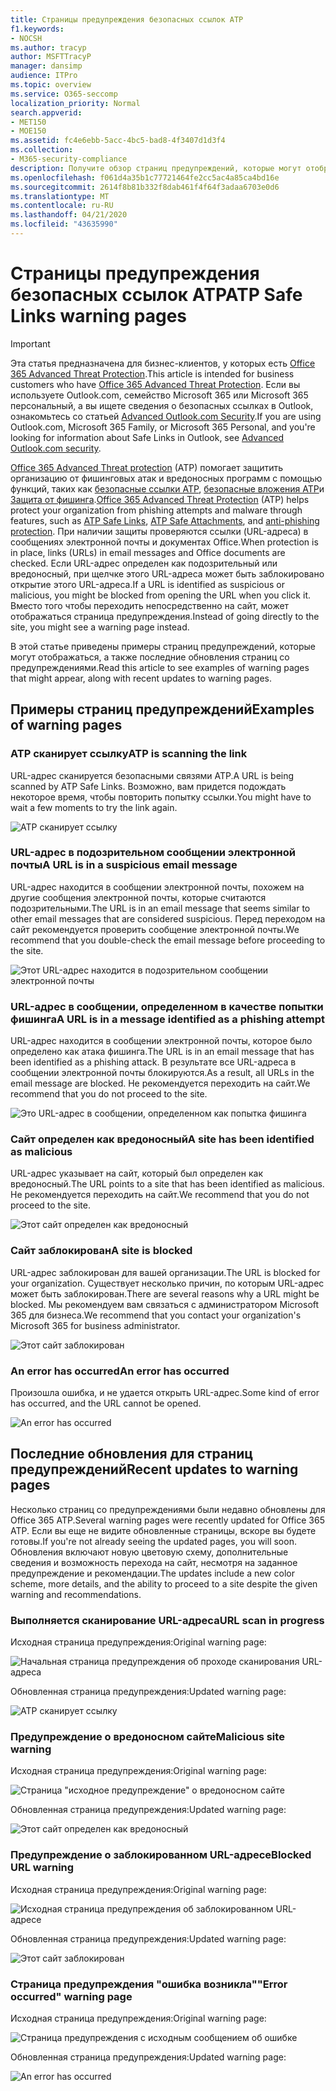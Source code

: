 ```yaml
---
title: Страницы предупреждения безопасных ссылок ATP
f1.keywords:
- NOCSH
ms.author: tracyp
author: MSFTTracyP
manager: dansimp
audience: ITPro
ms.topic: overview
ms.service: O365-seccomp
localization_priority: Normal
search.appverid:
- MET150
- MOE150
ms.assetid: fc4e6ebb-5acc-4bc5-bad8-4f3407d1d3f4
ms.collection:
- M365-security-compliance
description: Получите обзор страниц предупреждений, которые могут отображаться при работе с Office 365 Advanced Threat protection.
ms.openlocfilehash: f061d4a35b1c77721464fe2cc5ac4a85ca4bd16e
ms.sourcegitcommit: 2614f8b81b332f8dab461f4f64f3adaa6703e0d6
ms.translationtype: MT
ms.contentlocale: ru-RU
ms.lasthandoff: 04/21/2020
ms.locfileid: "43635990"
---
```

# <a name="atp-safe-links-warning-pages"></a><span data-ttu-id="45a84-103">Страницы предупреждения безопасных ссылок ATP</span><span class="sxs-lookup"><span data-stu-id="45a84-103">ATP Safe Links warning pages</span></span>

> [!IMPORTANT]
> <span data-ttu-id="45a84-104">Эта статья предназначена для бизнес-клиентов, у которых есть [Office 365 Advanced Threat Protection](office-365-atp.md).</span><span class="sxs-lookup"><span data-stu-id="45a84-104">This article is intended for business customers who have [Office 365 Advanced Threat Protection](office-365-atp.md).</span></span> <span data-ttu-id="45a84-105">Если вы используете Outlook.com, семейство Microsoft 365 или Microsoft 365 персональный, а вы ищете сведения о безопасных ссылках в Outlook, ознакомьтесь со статьей [Advanced Outlook.com Security](https://support.office.com/article/882d2243-eab9-4545-a58a-b36fee4a46e2).</span><span class="sxs-lookup"><span data-stu-id="45a84-105">If you are using Outlook.com, Microsoft 365 Family, or Microsoft 365 Personal, and you're looking for information about Safe Links in Outlook, see [Advanced Outlook.com security](https://support.office.com/article/882d2243-eab9-4545-a58a-b36fee4a46e2).</span></span>

<span data-ttu-id="45a84-106">[Office 365 Advanced Threat protection](office-365-atp.md) (ATP) помогает защитить организацию от фишинговых атак и вредоносных программ с помощью функций, таких как [безопасные ссылки ATP](atp-safe-links.md), [безопасные вложения ATP](atp-safe-attachments.md)и [Защита от фишинга](anti-phishing-protection.md).</span><span class="sxs-lookup"><span data-stu-id="45a84-106">[Office 365 Advanced Threat Protection](office-365-atp.md) (ATP) helps protect your organization from phishing attempts and malware through features, such as [ATP Safe Links](atp-safe-links.md), [ATP Safe Attachments](atp-safe-attachments.md), and [anti-phishing protection](anti-phishing-protection.md).</span></span> <span data-ttu-id="45a84-107">При наличии защиты проверяются ссылки (URL-адреса) в сообщениях электронной почты и документах Office.</span><span class="sxs-lookup"><span data-stu-id="45a84-107">When protection is in place, links (URLs) in email messages and Office documents are checked.</span></span> <span data-ttu-id="45a84-108">Если URL-адрес определен как подозрительный или вредоносный, при щелчке этого URL-адреса может быть заблокировано открытие этого URL-адреса.</span><span class="sxs-lookup"><span data-stu-id="45a84-108">If a URL is identified as suspicious or malicious, you might be blocked from opening the URL when you click it.</span></span> <span data-ttu-id="45a84-109">Вместо того чтобы переходить непосредственно на сайт, может отображаться страница предупреждения.</span><span class="sxs-lookup"><span data-stu-id="45a84-109">Instead of going directly to the site, you might see a warning page instead.</span></span>

<span data-ttu-id="45a84-110">В этой статье приведены примеры страниц предупреждений, которые могут отображаться, а также последние обновления страниц со предупреждениями.</span><span class="sxs-lookup"><span data-stu-id="45a84-110">Read this article to see examples of warning pages that might appear, along with recent updates to warning pages.</span></span>

## <a name="examples-of-warning-pages"></a><span data-ttu-id="45a84-111">Примеры страниц предупреждений</span><span class="sxs-lookup"><span data-stu-id="45a84-111">Examples of warning pages</span></span>

### <a name="atp-is-scanning-the-link"></a><span data-ttu-id="45a84-112">ATP сканирует ссылку</span><span class="sxs-lookup"><span data-stu-id="45a84-112">ATP is scanning the link</span></span>

<span data-ttu-id="45a84-113">URL-адрес сканируется безопасными связями ATP.</span><span class="sxs-lookup"><span data-stu-id="45a84-113">A URL is being scanned by ATP Safe Links.</span></span> <span data-ttu-id="45a84-114">Возможно, вам придется подождать некоторое время, чтобы повторить попытку ссылки.</span><span class="sxs-lookup"><span data-stu-id="45a84-114">You might have to wait a few moments to try the link again.</span></span>

![ATP сканирует ссылку](../../media/ee8dd5ed-6b91-4248-b054-12b719e8d0ed.png)

### <a name="a-url-is-in-a-suspicious-email-message"></a><span data-ttu-id="45a84-116">URL-адрес в подозрительном сообщении электронной почты</span><span class="sxs-lookup"><span data-stu-id="45a84-116">A URL is in a suspicious email message</span></span>

<span data-ttu-id="45a84-117">URL-адрес находится в сообщении электронной почты, похожем на другие сообщения электронной почты, которые считаются подозрительными.</span><span class="sxs-lookup"><span data-stu-id="45a84-117">The URL is in an email message that seems similar to other email messages that are considered suspicious.</span></span> <span data-ttu-id="45a84-118">Перед переходом на сайт рекомендуется проверить сообщение электронной почты.</span><span class="sxs-lookup"><span data-stu-id="45a84-118">We recommend that you double-check the email message before proceeding to the site.</span></span>

![Этот URL-адрес находится в подозрительном сообщении электронной почты](../../media/33f57923-23e3-4b0f-838b-6ad589ba897b.png)

### <a name="a-url-is-in-a-message-identified-as-a-phishing-attempt"></a><span data-ttu-id="45a84-120">URL-адрес в сообщении, определенном в качестве попытки фишинга</span><span class="sxs-lookup"><span data-stu-id="45a84-120">A URL is in a message identified as a phishing attempt</span></span>

<span data-ttu-id="45a84-121">URL-адрес находится в сообщении электронной почты, которое было определено как атака фишинга.</span><span class="sxs-lookup"><span data-stu-id="45a84-121">The URL is in an email message that has been identified as a phishing attack.</span></span> <span data-ttu-id="45a84-122">В результате все URL-адреса в сообщении электронной почты блокируются.</span><span class="sxs-lookup"><span data-stu-id="45a84-122">As a result, all URLs in the email message are blocked.</span></span> <span data-ttu-id="45a84-123">Не рекомендуется переходить на сайт.</span><span class="sxs-lookup"><span data-stu-id="45a84-123">We recommend that you do not proceed to the site.</span></span>

![Это URL-адрес в сообщении, определенном как попытка фишинга](../../media/6e544a28-0604-4821-aba6-d5a57bb917e5.png)

### <a name="a-site-has-been-identified-as-malicious"></a><span data-ttu-id="45a84-125">Сайт определен как вредоносный</span><span class="sxs-lookup"><span data-stu-id="45a84-125">A site has been identified as malicious</span></span>

<span data-ttu-id="45a84-126">URL-адрес указывает на сайт, который был определен как вредоносный.</span><span class="sxs-lookup"><span data-stu-id="45a84-126">The URL points to a site that has been identified as malicious.</span></span>  <br/> <span data-ttu-id="45a84-127">Не рекомендуется переходить на сайт.</span><span class="sxs-lookup"><span data-stu-id="45a84-127">We recommend that you do not proceed to the site.</span></span>

![Этот сайт определен как вредоносный](../../media/058883c8-23f0-4672-9c1c-66b084796177.png)

### <a name="a-site-is-blocked"></a><span data-ttu-id="45a84-129">Сайт заблокирован</span><span class="sxs-lookup"><span data-stu-id="45a84-129">A site is blocked</span></span>

<span data-ttu-id="45a84-130">URL-адрес заблокирован для вашей организации.</span><span class="sxs-lookup"><span data-stu-id="45a84-130">The URL is blocked for your organization.</span></span> <span data-ttu-id="45a84-131">Существует несколько причин, по которым URL-адрес может быть заблокирован.</span><span class="sxs-lookup"><span data-stu-id="45a84-131">There are several reasons why a URL might be blocked.</span></span> <span data-ttu-id="45a84-132">Мы рекомендуем вам связаться с администратором Microsoft 365 для бизнеса.</span><span class="sxs-lookup"><span data-stu-id="45a84-132">We recommend that you contact your organization's Microsoft 365 for business administrator.</span></span>

![Этот сайт заблокирован](../../media/6b4bda2d-a1e6-419e-8b10-588e83c3af3f.png)

### <a name="an-error-has-occurred"></a><span data-ttu-id="45a84-134">An error has occurred</span><span class="sxs-lookup"><span data-stu-id="45a84-134">An error has occurred</span></span>

<span data-ttu-id="45a84-135">Произошла ошибка, и не удается открыть URL-адрес.</span><span class="sxs-lookup"><span data-stu-id="45a84-135">Some kind of error has occurred, and the URL cannot be opened.</span></span>

![An error has occurred](../../media/2f7465a4-1cf4-4c1c-b7d4-3c07e4b795b4.png)

## <a name="recent-updates-to-warning-pages"></a><span data-ttu-id="45a84-137">Последние обновления для страниц предупреждений</span><span class="sxs-lookup"><span data-stu-id="45a84-137">Recent updates to warning pages</span></span>

<span data-ttu-id="45a84-138">Несколько страниц со предупреждениями были недавно обновлены для Office 365 ATP.</span><span class="sxs-lookup"><span data-stu-id="45a84-138">Several warning pages were recently updated for Office 365 ATP.</span></span> <span data-ttu-id="45a84-139">Если вы еще не видите обновленные страницы, вскоре вы будете готовы.</span><span class="sxs-lookup"><span data-stu-id="45a84-139">If you're not already seeing the updated pages, you will soon.</span></span> <span data-ttu-id="45a84-140">Обновления включают новую цветовую схему, дополнительные сведения и возможность перехода на сайт, несмотря на заданное предупреждение и рекомендации.</span><span class="sxs-lookup"><span data-stu-id="45a84-140">The updates include a new color scheme, more details, and the ability to proceed to a site despite the given warning and recommendations.</span></span>

### <a name="url-scan-in-progress"></a><span data-ttu-id="45a84-141">Выполняется сканирование URL-адреса</span><span class="sxs-lookup"><span data-stu-id="45a84-141">URL scan in progress</span></span>

<span data-ttu-id="45a84-142">Исходная страница предупреждения:</span><span class="sxs-lookup"><span data-stu-id="45a84-142">Original warning page:</span></span>

![Начальная страница предупреждения об проходе сканирования URL-адреса](../../media/04368763-763f-43d6-94a4-a48291d36893.png)

<span data-ttu-id="45a84-144">Обновленная страница предупреждения:</span><span class="sxs-lookup"><span data-stu-id="45a84-144">Updated warning page:</span></span>

![ATP сканирует ссылку](../../media/ee8dd5ed-6b91-4248-b054-12b719e8d0ed.png)

### <a name="malicious-site-warning"></a><span data-ttu-id="45a84-146">Предупреждение о вредоносном сайте</span><span class="sxs-lookup"><span data-stu-id="45a84-146">Malicious site warning</span></span>

<span data-ttu-id="45a84-147">Исходная страница предупреждения:</span><span class="sxs-lookup"><span data-stu-id="45a84-147">Original warning page:</span></span>

![Страница "исходное предупреждение" о вредоносном сайте](../../media/b9efda09-6dd8-46ef-82cb-56e4d538b8f5.png)

<span data-ttu-id="45a84-149">Обновленная страница предупреждения:</span><span class="sxs-lookup"><span data-stu-id="45a84-149">Updated warning page:</span></span>

![Этот сайт определен как вредоносный](../../media/058883c8-23f0-4672-9c1c-66b084796177.png)

### <a name="blocked-url-warning"></a><span data-ttu-id="45a84-151">Предупреждение о заблокированном URL-адресе</span><span class="sxs-lookup"><span data-stu-id="45a84-151">Blocked URL warning</span></span>

<span data-ttu-id="45a84-152">Исходная страница предупреждения:</span><span class="sxs-lookup"><span data-stu-id="45a84-152">Original warning page:</span></span>

![Исходная страница предупреждения об заблокированном URL-адресе](../../media/3d6ba028-30bf-45fc-958e-d3aad3defc83.png)

<span data-ttu-id="45a84-154">Обновленная страница предупреждения:</span><span class="sxs-lookup"><span data-stu-id="45a84-154">Updated warning page:</span></span>

![Этот сайт заблокирован](../../media/6b4bda2d-a1e6-419e-8b10-588e83c3af3f.png)

### <a name="error-occurred-warning-page"></a><span data-ttu-id="45a84-156">Страница предупреждения "ошибка возникла"</span><span class="sxs-lookup"><span data-stu-id="45a84-156">"Error occurred" warning page</span></span>

<span data-ttu-id="45a84-157">Исходная страница предупреждения:</span><span class="sxs-lookup"><span data-stu-id="45a84-157">Original warning page:</span></span>

![Страница предупреждения с исходным сообщением об ошибке](../../media/9aaa4383-2f23-48be-bdaa-8efbcb2acc70.png)

<span data-ttu-id="45a84-159">Обновленная страница предупреждения:</span><span class="sxs-lookup"><span data-stu-id="45a84-159">Updated warning page:</span></span>

![An error has occurred](../../media/2f7465a4-1cf4-4c1c-b7d4-3c07e4b795b4.png)
